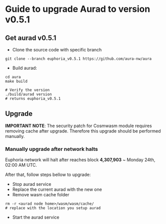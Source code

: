 # Guide to upgrade Aurad to version v0.5.1

## Get aurad v0.5.1

- Clone the source code with specific branch

```
git clone --branch euphoria_v0.5.1 https://github.com/aura-nw/aura
```

- Build aurad:
```
cd aura
make build

# Verify the version
./build/aurad version
# returns euphoria_v0.5.1
```
## Upgrade

**IMPORTANT NOTE**: The security patch for Cosmwasm module requires removing cache after upgrade. Therefore this upgrade should be performed manually.

### Manually upgrade after network halts

Euphoria network will halt after reaches block **4,307,903** ~ Monday 24th, 02:00 AM UTC.

After that, follow steps bellow to upgrade:
- Stop aurad service
- Replace the current aurad with the new one
- Remove wasm cache folder
```
rm -r <aurad node home>/wasm/wasm/cache/
# replace with the location you setup aurad
```
- Start the aurad service
